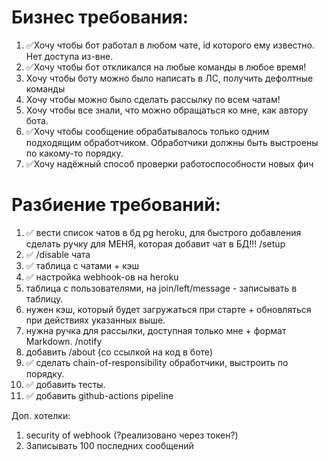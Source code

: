 # Бизнес требования:
1) ✅Хочу чтобы бот работал в любом чате, id которого ему известно. Нет доступа из-вне. 
2) ✅Хочу чтобы бот откликался на любые команды в любое время!
3) Хочу чтобы боту можно было написать в ЛС, получить дефолтные команды
4) Хочу чтобы можно было сделать рассылку по всем чатам!
5) Хочу чтобы все знали, что можно обращаться ко мне, как автору бота.
6) ✅Хочу чтобы сообщение обрабатывалось только одним подходящим обработчиком. Обработчики должны быть выстроены по какому-то порядку.
7) ✅Хочу надёжный способ проверки работоспособности новых фич

# Разбиение требований:
1) ✅ вести список чатов в бд pg heroku, для быстрого добавления сделать ручку для МЕНЯ, которая добавит чат в БД!!! /setup
1) ✅ /disable чата
1) ✅ таблица с чатами + кэш
2) ✅ настройка webhook-ов на heroku
3) таблица с пользователями, на join/left/message - записывать в таблицу.
3) нужен кэш, который будет загружаться при старте + обновляться при действиях указанных выше.
4) нужна ручка для рассылки, доступная только мне + формат Markdown. /notify
5) добавить /about (со ссылкой на код в боте)
6) ✅ сделать chain-of-responsibility обработчики, выстроить по порядку.
7) ✅ добавить тесты.
8) ✅ добавить github-actions pipeline


Доп. хотелки:
1) security of webhook (?реализовано через токен?)
2) Записывать 100 последних сообщений